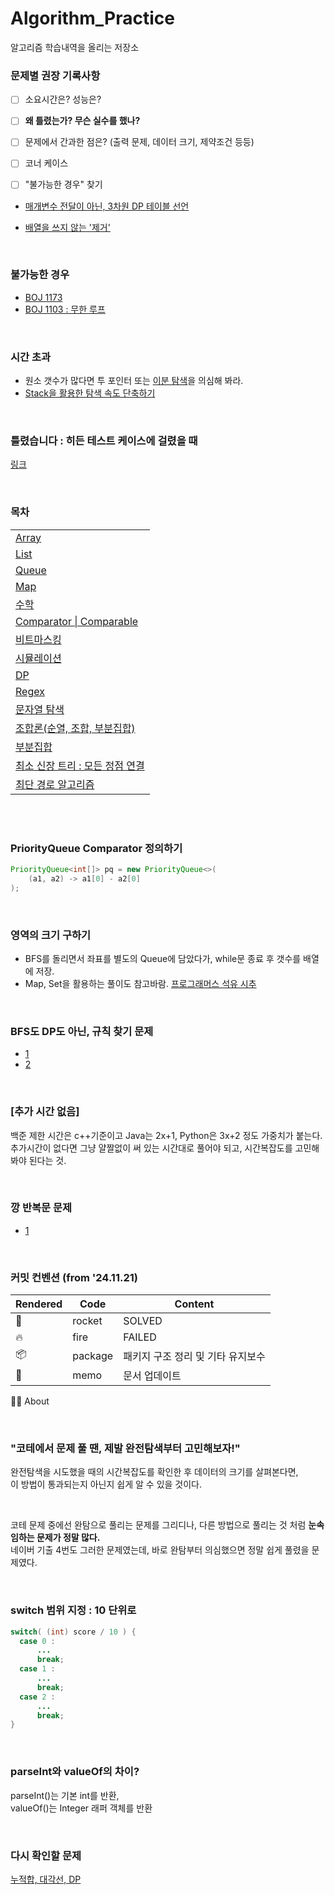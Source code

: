 # Algorithm_Practice

알고리즘 학습내역을 올리는 저장소


  

### **문제별 권장 기록사항**

- [ ] 소요시간은? 성능은?
- [ ] **왜 틀렸는가? 무슨 실수를 했나?**
- [ ] 문제에서 간과한 점은? (출력 문제, 데이터 크기, 제약조건 등등)
- [ ] 코너 케이스
- [ ] "불가능한 경우" 찾기
  

- [매개변수 전달이 아닌, 3차원 DP 테이블 선언](https://github.com/TPA-ThreeProblemsAday/TPA_KBK/blob/main/BOJ/dp/BOJ14722.java)

- [배열을 쓰지 않는 '제거'](https://western-sky.tistory.com/135)
  
<br>
  
### 불가능한 경우
- [BOJ 1173](https://github.com/AtomicLiquors/Algorithm_Practice/blob/main/simulation/Main_1173.java)
- [BOJ 1103 : 무한 루프](https://loosie.tistory.com/250)

<br>

### 시간 초과
- 원소 갯수가 많다면 투 포인터 또는 [이분 탐색](https://github.com/AtomicLiquors/Algorithm_Practice/tree/main/binarysearch)을 의심해 봐라.
- [Stack을 활용한 탐색 속도 단축하기](https://github.com/AtomicLiquors/Algorithm_Practice/tree/main/stack#stack%EC%9C%BC%EB%A1%9C-%ED%83%90%EC%83%89-%EC%86%8D%EB%8F%84-%EB%8B%A8%EC%B6%95%ED%95%98%EA%B8%B0)

<br>

### 틀렸습니다 : 히든 테스트 케이스에 걸렸을 때
[링크](https://github.com/AtomicLiquors/Algorithm_Practice/blob/main/Wrong_Answer.md)

<br>


### 목차
||
|------------|
|[Array](https://github.com/AtomicLiquors/Algorithm_Practice/tree/main/array)|
|[List](https://github.com/AtomicLiquors/Algorithm_Practice/blob/main/List.md)|
| [Queue](https://github.com/AtomicLiquors/Algorithm_Practice/blob/main/Queue/Readmd.md) |
| [Map](https://github.com/AtomicLiquors/Algorithm_Practice/blob/main/Map.md) |
| [수학](https://github.com/AtomicLiquors/Algorithm_Practice/tree/main/Mathematics) |
| [Comparator \| Comparable](https://github.com/AtomicLiquors/Algorithm_Practice/tree/main/comparator) |
| [비트마스킹](https://github.com/AtomicLiquors/Algorithm_Practice/tree/main/bitmasking) |
| [시뮬레이션](https://github.com/AtomicLiquors/Algorithm_Practice/tree/main/simulation) |
| [DP](https://github.com/AtomicLiquors/Algorithm_Practice/tree/main/DP) |
| [Regex](https://github.com/AtomicLiquors/Algorithm_Practice/tree/main/regex) |
| [문자열 탐색](https://github.com/AtomicLiquors/Algorithm_Practice/tree/main/stringSearching) |
| [조합론(순열, 조합, 부분집합)](https://github.com/AtomicLiquors/Algorithm_Practice/tree/main/combinatorics) |
| [부분집합](https://github.com/AtomicLiquors/Algorithm_Practice/tree/main/combinatorics/subset) |
| [최소 신장 트리 : 모든 정점 연결](https://github.com/AtomicLiquors/Algorithm_Practice/tree/main/SpanningTree) |
| [최단 경로 알고리즘](https://github.com/AtomicLiquors/Algorithm_Practice/tree/main/SSP) |


<br>

<br>

### PriorityQueue Comparator 정의하기
```java
PriorityQueue<int[]> pq = new PriorityQueue<>(
    (a1, a2) -> a1[0] - a2[0]
);
```

<br>

### 영역의 크기 구하기
- BFS를 돌리면서 좌표를 별도의 Queue에 담았다가, while문 종료 후 갯수를 배열에 저장.
- Map, Set을 활용하는 풀이도 참고바람.
  [프로그래머스 석유 시추](https://school.programmers.co.kr/learn/courses/30/lessons/250136)

<br>

### BFS도 DP도 아닌, 규칙 찾기 문제
  - [1](https://st-lab.tistory.com/79)
  - [2](https://www.acmicpc.net/problem/2292)

<br>

### [추가 시간 없음] 
백준 제한 시간은 c++기준이고 Java는 2x+1, Python은 3x+2 정도 가중치가 붙는다.
추가시간이 없다면 그냥 얄짤없이 써 있는 시간대로 풀어야 되고,
시간복잡도를 고민해봐야 된다는 것.

<br>

### 깡 반복문 문제
  - [1](https://school.programmers.co.kr/learn/courses/30/lessons/340198)

<br>

### 커밋 컨벤션 (from '24.11.21)
| Rendered   | Code   | Content  |
|------------|------------|------------|
| 🚀 | rocket | SOLVED |
| 🔥 | fire | FAILED |
| :package: | package  | 패키지 구조 정리 및 기타 유지보수 |
| 📝 | memo | 문서 업데이트 |
👨‍💻 About
 
<br>

### "코테에서 문제 풀 땐, 제발 완전탐색부터 고민해보자!" 
완전탐색을 시도했을 때의 시간복잡도를 확인한 후 데이터의 크기를 살펴본다면,   
이 방법이 통과되는지 아닌지 쉽게 알 수 있을 것이다.

<br>

코테 문제 중에선 완탐으로 풀리는 문제를 그리디나, 다른 방법으로 풀리는 것 처럼 **눈속임하는 문제가 정말 많다.**   
네이버 기출 4번도 그러한 문제였는데, 바로 완탐부터 의심했으면 정말 쉽게 풀렸을 문제였다.  

<br>

### switch 범위 지정 : 10 단위로 
```java
switch( (int) score / 10 ) {
  case 0 :
      ...
      break;
  case 1 :
      ...
      break;
  case 2 :
      ...
      break;
}
```
<br>

### parseInt와 valueOf의 차이?
parseInt()는 기본 int를 반환,  
valueOf()는 Integer 래퍼 객체를 반환

<br>
 
### 다시 확인할 문제
[누적합, 대각선, DP](https://www.acmicpc.net/problem/11066)
